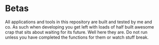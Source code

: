 # Betas
All applications and tools in this repository are built and tested by me and co. As such when developing you get left with loads of half built awesome crap that sits about waiting for its future. Well here they are. Do not run unless you have completed the functions for them or watch stuff break.
